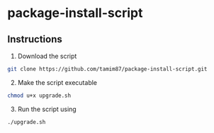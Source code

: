 # package-install-script

## Instructions
1. Download the script
```bash
git clone https://github.com/tamim87/package-install-script.git
```

2. Make the script executable 
```bash
chmod u+x upgrade.sh
```

3. Run the script using
```bash
./upgrade.sh
```
